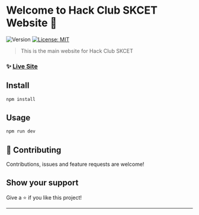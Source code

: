 # Welcome to Hack Club SKCET Website 👋

![Version](https://img.shields.io/badge/version-0.1.0-blue.svg?cacheSeconds=2592000)
[![License: MIT](https://img.shields.io/badge/License-MIT-yellow.svg)](#)

> This is the main website for Hack Club SKCET

### ✨ [Live Site](https://skcet.hackclub.com)

## Install

```sh
npm install
```

## Usage

```sh
npm run dev
```

## 🤝 Contributing

Contributions, issues and feature requests are welcome!

## Show your support

Give a ⭐️ if you like this project!

---
